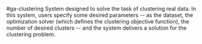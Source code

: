 #ga-clustering
System designed to solve the task of clustering real data.
In this system, users specify some desired parameters -- as the dataset, the optimization solver (which defines the clustering objective function), the number of desired clusters -- and the system delivers a solution for the clustering problem.
